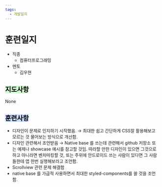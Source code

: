 ```yaml
---
tags:
  - 개발일지
---
```

# 훈련일지

- 직종
	- 컴퓨터프로그래밍
- 멘토
	- 김우현
## <mark style="background: #BBFABBA6;">지도사항</mark>

None

## <mark style="background: #ADCCFFA6;">훈련사항</mark>

- 디자인이 문제로 인지하기 시작했음. → 최대한 쉽고 간단하게 CSS잘 활용해보고 모르는 것 물어보는 방식으로 개선함.
- 디자인 관련해서 조언받음 → Native base 를 쓰는데 관련해서 github 저장소 또는 예제나 showcase 예시를 참고할 것임. 따라할 만한 디자인이 있으면 그것으로 하고 아니라면 벤치마킹할 것, 또는 주위에 안드로이드 쓰는 사람이 있다면 그 사람들한테 앱 한번 실행해보라고 조언함.
- Scrollview 관련 문제 해결함
- native base 를 가급적 사용하면서 최대한 styled-components를 쓸 것을 조언함.
